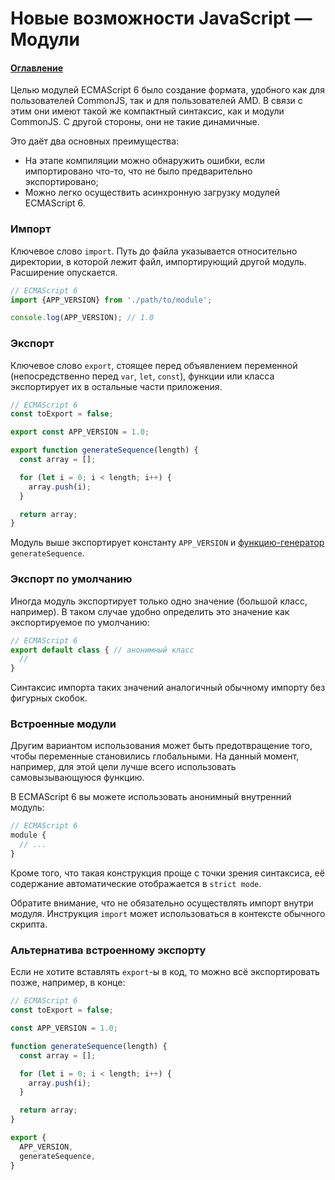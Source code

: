 # Новые возможности JavaScript — Модули

#### [Оглавление](../../../CONTENTS.md)

Целью модулей ECMAScript 6 было создание формата, удобного как для пользователей
CommonJS, так и для пользователей AMD. В связи с этим они имеют такой же компактный
синтаксис, как и модули CommonJS. С другой стороны, они не такие динамичные.

Это даёт два основных преимущества:
- На этапе компиляции можно обнаружить ошибки, если импортировано что-то, что не
было предварительно экспортировано;
- Можно легко осуществить асинхронную загрузку модулей ECMAScript 6.

### Импорт

Ключевое слово `import`. Путь до файла указывается относительно директории, в которой
лежит файл, импортирующий другой модуль. Расширение опускается.

```javascript
// ECMAScript 6
import {APP_VERSION} from './path/to/module';

console.log(APP_VERSION); // 1.0
```

### Экспорт

Ключевое слово `export`, стоящее перед объявлением переменной (непосредственно
перед `var`, `let`, `const`), функции или класса экспортирует их в остальные
части приложения.

```javascript
// ECMAScript 6
const toExport = false;

export const APP_VERSION = 1.0;

export function generateSequence(length) {
  const array = [];

  for (let i = 0; i < length; i++) {
    array.push(i);
  }

  return array;
}
```

Модуль выше экспортирует константу `APP_VERSION` и [функцию-генератор]() `generateSequence`.

### Экспорт по умолчанию

Иногда модуль экспортирует только одно значение (большой класс, например).
В таком случае удобно определить это значение как экспортируемое по умолчанию:

```javascript
// ECMAScript 6
export default class { // анонимный класс
  //
}
```

Синтаксис импорта таких значений аналогичный обычному импорту без фигурных скобок.

### Встроенные модули

Другим вариантом использования может быть предотвращение того, чтобы переменные
становились глобальными. На данный момент, например, для этой цели лучше всего
использовать самовызывающуюся функцию.

В ECMAScript 6 вы можете использовать анонимный внутренний модуль:

```javascript
// ECMAScript 6
module {
  // ...
}
```

Кроме того, что такая конструкция проще с точки зрения синтаксиса, её содержание
автоматические отображается в `strict mode`.

Обратите внимание, что не обязательно осуществлять импорт внутри модуля.
Инструкция `import` может использоваться в контексте обычного скрипта.

### Альтернатива встроенному экспорту

Если не хотите вставлять `export`-ы в код, то можно всё экспортировать позже,
например, в конце:

```javascript
// ECMAScript 6
const toExport = false;

const APP_VERSION = 1.0;

function generateSequence(length) {
  const array = [];

  for (let i = 0; i < length; i++) {
    array.push(i);
  }

  return array;
}

export {
  APP_VERSION,
  generateSequence,
}
```
